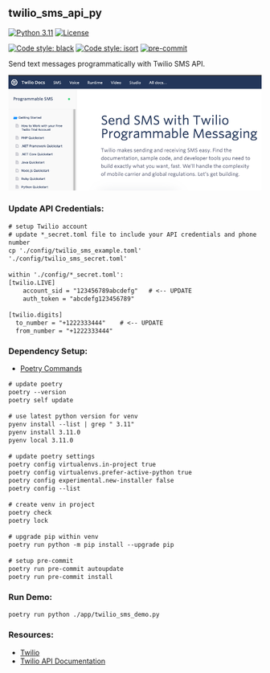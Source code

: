 ## twilio_sms_api_py

[![Python 3.11](https://img.shields.io/badge/python-3.11-blue.svg)](https://www.python.org/downloads/release/python-311/)
[![License](https://img.shields.io/badge/license-MIT-blue.svg)](https://opensource.org/licenses/MIT)

[![Code style: black](https://img.shields.io/badge/code%20style-black-000000.svg)](https://github.com/psf/black)
[![Code style: isort](https://img.shields.io/badge/%20imports-isort-%231674b1)](https://pycqa.github.io/isort/)
[![pre-commit](https://img.shields.io/badge/pre--commit-enabled-blue?logo=pre-commit&logoColor=white)](https://github.com/pre-commit/pre-commit)


Send text messages programmatically with Twilio SMS API.

![image](./img/twilio_sms.png)

### Update API Credentials:
```
# setup Twilio account
# update *_secret.toml file to include your API credentials and phone number
cp './config/twilio_sms_example.toml' './config/twilio_sms_secret.toml'

within './config/*_secret.toml':
[twilio.LIVE]
    account_sid = "123456789abcdefg"   # <-- UPDATE
    auth_token = "abcdefg123456789"

[twilio.digits]
  to_number = "+1222333444"    # <-- UPDATE
  from_number = "+1222333444"
```

### Dependency Setup:
* [Poetry Commands](https://python-poetry.org/docs/cli/)
```
# update poetry
poetry --version
poetry self update

# use latest python version for venv
pyenv install --list | grep " 3.11"
pyenv install 3.11.0
pyenv local 3.11.0

# update poetry settings
poetry config virtualenvs.in-project true
poetry config virtualenvs.prefer-active-python true
poetry config experimental.new-installer false
poetry config --list

# create venv in project
poetry check
poetry lock

# upgrade pip within venv
poetry run python -m pip install --upgrade pip

# setup pre-commit
poetry run pre-commit autoupdate
poetry run pre-commit install
```

### Run Demo:
```
poetry run python ./app/twilio_sms_demo.py
```

### Resources:
* [Twilio](https://www.twilio.com)
* [Twilio API Documentation](https://www.twilio.com/docs/sms/api/message-resource)
